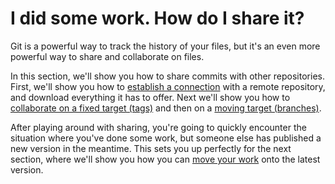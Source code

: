 # I did some work.  How do I share it?

Git is a powerful way to track the history of your files, but it's an even more powerful way to share and collaborate on files.

In this section, we'll show you how to share commits with other repositories.  First, we'll show you how to [establish a connection](remotes/) with a remote repository, and download everything it has to offer.  Next we'll show you how to [collaborate on a fixed target (tags)](tags/) and then on a [moving target (branches)](branches/).

After playing around with sharing, you're going to quickly encounter the situation where you've done some work, but someone else has published a new version in the meantime.  This sets you up perfectly for the next section, where we'll show you how you can [move your work](../Move/README.md) onto the latest version.
